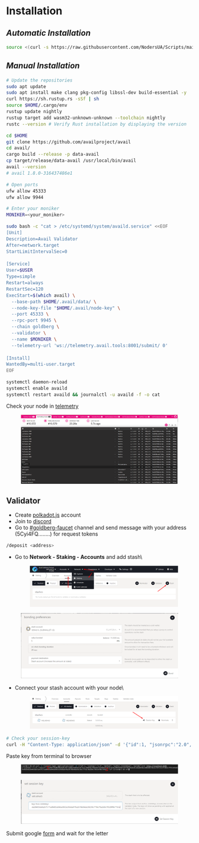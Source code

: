# Installation

## _**Automatic Installation**_

```bash
source <(curl -s https://raw.githubusercontent.com/NodersUA/Scripts/main/avail)
```

## _**Manual Installation**_

```bash
# Update the repositories
sudo apt update
sudo apt install make clang pkg-config libssl-dev build-essential -y
curl https://sh.rustup.rs -sSf | sh
source $HOME/.cargo/env
rustup update nightly
rustup target add wasm32-unknown-unknown --toolchain nightly
rustc --version # Verify Rust installation by displaying the version
```

```bash
cd $HOME
git clone https://github.com/availproject/avail
cd avail/
cargo build --release -p data-avail
cp target/release/data-avail /usr/local/bin/avail
avail --version
# avail 1.8.0-316437486e1
```

```bash
# Open ports
ufw allow 45333
ufw allow 9944
```

```bash
# Enter your moniker
MONIKER=<your_moniker>
```

```bash
sudo bash -c "cat > /etc/systemd/system/availd.service" <<EOF
[Unit]
Description=Avail Validator
After=network.target
StartLimitIntervalSec=0

[Service]
User=$USER
Type=simple
Restart=always
RestartSec=120
ExecStart=$(which avail) \
  --base-path $HOME/.avail/data/ \
  --node-key-file "$HOME/.avail/node-key" \
  --port 45333 \
  --rpc-port 9945 \
  --chain goldberg \
  --validator \
  --name $MONIKER \
  --telemetry-url 'ws://telemetry.avail.tools:8001/submit/ 0'

[Install]
WantedBy=multi-user.target
EOF
```

```bash
systemctl daemon-reload
systemctl enable availd
systemctl restart availd && journalctl -u availd -f -o cat
```

Check your node in [telemetry](https://telemetry.avail.tools/#list/0x6f09966420b2608d1947ccfb0f2a362450d1fc7fd902c29b67c906eaa965a7ae)

<figure><img src="../../.gitbook/assets/image (13).png" alt=""><figcaption></figcaption></figure>

## Validator

* Create [polkadot.js](https://goldberg.avail.tools/#/accounts) account
* Join to [discord](https://discord.gg/6Uy9jK8r)&#x20;
* Go to [#goldberg-faucet](https://discord.com/channels/1065831819154563132/1171414018028740698) channel and send message with your address (5Cyi4FQ........) for request tokens

```bash
/deposit <address>
```

*   Go to **Network - Staking - Accounts** and add stash\


    <figure><img src="../../.gitbook/assets/image.png" alt=""><figcaption></figcaption></figure>

<figure><img src="../../.gitbook/assets/image (1).png" alt=""><figcaption></figcaption></figure>

*   Connect your stash account with your node\


    <figure><img src="../../.gitbook/assets/image (2).png" alt=""><figcaption></figcaption></figure>

```bash
# Check your session-key
curl -H "Content-Type: application/json" -d '{"id":1, "jsonrpc":"2.0", "method": "author_rotateKeys", "params":[]}' http://localhost:9945
```

Paste key from terminal to browser

<figure><img src="../../.gitbook/assets/image (3).png" alt=""><figcaption></figcaption></figure>

<figure><img src="../../.gitbook/assets/image (4).png" alt=""><figcaption></figcaption></figure>

Submit google [form](https://docs.google.com/forms/d/e/1FAIpQLScvgXjSUmwPpUxf1s-MR2C2o5V79TSoud1dLPKVgeLiLFuyGQ/viewform) and wait for the letter
